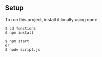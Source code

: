 ## Setup
To run this project, install it locally using npm:

```
$ cd functions
$ npm install

$ npm start
or
$ node script.js
```


